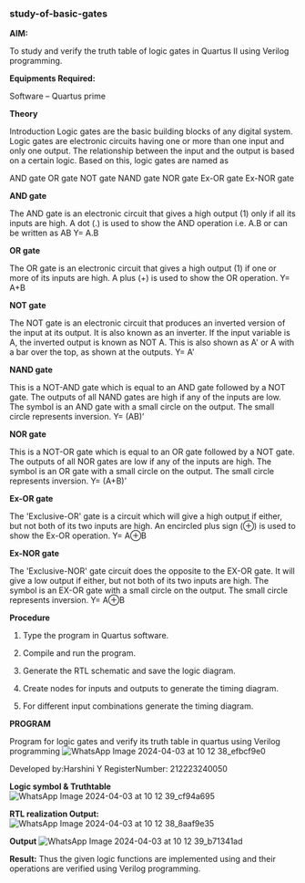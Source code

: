 ### study-of-basic-gates

**AIM:** 

To study and verify the truth table of logic gates in Quartus II using Verilog programming.

**Equipments Required:**

Software – Quartus prime 

**Theory**

Introduction Logic gates are the basic building blocks of any digital system. Logic gates are electronic circuits having one or more than one input and only one output. The relationship between the input and the output is based on a certain logic. Based on this, logic gates are named as

AND gate OR gate NOT gate NAND gate NOR gate Ex-OR gate Ex-NOR gate

**AND gate**

The AND gate is an electronic circuit that gives a high output (1) only if all its inputs are high. A dot (.) is used to show the AND operation i.e. A.B or can be written as AB
Y= A.B

**OR gate** 

The OR gate is an electronic circuit that gives a high output (1) if one or more of its inputs are high. A plus (+) is used to show the OR operation.
Y= A+B

**NOT gate**

The NOT gate is an electronic circuit that produces an inverted version of the input at its output. It is also known as an inverter. If the input variable is A, the inverted output is known as NOT A. This is also shown as A' or A with a bar over the top, as shown at the outputs.
Y= A'

**NAND gate**

This is a NOT-AND gate which is equal to an AND gate followed by a NOT gate. The outputs of all NAND gates are high if any of the inputs are low. The symbol is an AND gate with a small circle on the output. The small circle represents inversion.
Y= (AB)’

**NOR gate**

This is a NOT-OR gate which is equal to an OR gate followed by a NOT gate. The outputs of all NOR gates are low if any of the inputs are high. The symbol is an OR gate with a small circle on the output. The small circle represents inversion.
Y= (A+B)’

**Ex-OR gate**

The 'Exclusive-OR' gate is a circuit which will give a high output if either, but not both of its two inputs are high. An encircled plus sign (⊕) is used to show the Ex-OR operation.
Y= A⊕B

**Ex-NOR gate**

The 'Exclusive-NOR' gate circuit does the opposite to the EX-OR gate. It will give a low output if either, but not both of its two inputs are high. The symbol is an EX-OR gate with a small circle on the output. The small circle represents inversion.
Y= A⊕B

**Procedure** 

1.	Type the program in Quartus software.

2.	Compile and run the program.

3.	Generate the RTL schematic and save the logic diagram.

4.	Create nodes for inputs and outputs to generate the timing diagram.

5.	For different input combinations generate the timing diagram.


**PROGRAM**

Program for logic gates and verify its truth table in quartus using Verilog programming
![WhatsApp Image 2024-04-03 at 10 12 38_efbcf9e0](https://github.com/harshiniyu/study-of-basic-gates/assets/144979786/e574a9f3-1ca7-4085-8fe2-b1790f1abd90)

 Developed by:Harshini Y
 RegisterNumber: 212223240050
 
**Logic symbol & Truthtable**
![WhatsApp Image 2024-04-03 at 10 12 39_cf94a695](https://github.com/harshiniyu/study-of-basic-gates/assets/144979786/c5bdd3fe-a408-4209-9510-c6ac0693d8e4)

**RTL realization Output:** 
![WhatsApp Image 2024-04-03 at 10 12 38_8aaf9e35](https://github.com/harshiniyu/study-of-basic-gates/assets/144979786/3d2f0eaa-9ce4-4e10-a89c-a5d6197b1ddc)

**Output**
![WhatsApp Image 2024-04-03 at 10 12 39_b71341ad](https://github.com/harshiniyu/study-of-basic-gates/assets/144979786/bbcd57b7-a15b-40c9-a178-70391e4c7dc7)

**Result:**
Thus the given logic functions are implemented using and their operations are verified
using Verilog programming.


